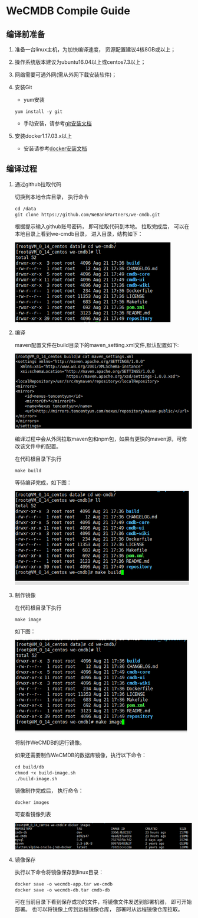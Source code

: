 # WeCMDB Compile Guide

## 编译前准备
1. 准备一台linux主机，为加快编译速度， 资源配置建议4核8GB或以上；
2. 操作系统版本建议为ubuntu16.04以上或centos7.3以上；
3. 网络需要可通外网(需从外网下载安装软件)；
4. 安装Git
	- yum安装 
	```
 	yum install -y git
 	```
	- 手动安装，请参考[git安装文档](git_install_guide.md)

5. 安装docker1.17.03.x以上
	- 安装请参考[docker安装文档](docker_install_guide.md)


## 编译过程
1. 通过github拉取代码

	切换到本地仓库目录， 执行命令 
	
	```
	cd /data	
	git clone https://github.com/WeBankPartners/we-cmdb.git
	```

	根据提示输入github账号密码， 即可拉取代码到本地。
	拉取完成后， 可以在本地目录上看到we-cmdb目录， 进入目录，结构如下：

	![wecmdb_dir](images/wecmdb_dir.png)

2. 编译

	maven配置文件在build目录下的maven_setting.xml文件,默认配置如下:

	![wecmdb_maven_settings](images/wecmdb_maven_settings.png)

	编译过程中会从外网拉取maven包和npm包，如果有更快的maven源，可修改该文件中的配置。

	在代码根目录下执行

    ```
	make build
	```
	
	等待编译完成，如下图：

	![wecmdb_make_build](images/wecmdb_make_build.png)

3. 制作镜像
	
	在代码根目录下执行

    ```
	make image
	```
	
	如下图：

	![wecmdb_make_image](images/wecmdb_make_image.png)

	将制作WeCMDB的运行镜像。

	如果还需要制作WeCMDB的数据库镜像，执行以下命令：

	```
	cd build/db
	chmod +x build-image.sh
	./build-image.sh
	```

	镜像制作完成后， 执行命令：

	```
	docker images
	```
	
	可查看镜像列表
	
	![wecmdb_images](images/wecmdb_images.png)
	
4. 镜像保存
	
	执行以下命令将镜像保存到linux目录：
	
	```
	docker save -o wecmdb-app.tar we-cmdb
	docker save -o wecmdb-db.tar cmdb-db
	```

	可在当前目录下看到保存成功的文件，将镜像文件发送到部署机器， 即可开始部署。
	也可以将镜像上传到远程镜像仓库， 部署时从远程镜像仓库拉取。